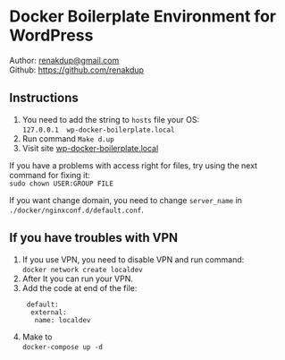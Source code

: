 # Docker Boilerplate Environment for WordPress

Author: renakdup@gmail.com  
Github: https://github.com/renakdup  

## Instructions
1. You need to add the string to `hosts` file your OS:  
`127.0.0.1 	wp-docker-boilerplate.local`
2. Run command `Make d.up`
3. Visit site [wp-docker-boilerplate.local](http://wp-docker-boilerplate.local)

If you have a problems with access right for files, try using the next command for fixing it:  
`sudo chown USER:GROUP FILE`

If you want change domain, you need to change `server_name` in `./docker/nginxconf.d/default.conf`.


##  If you have troubles with VPN
1. If you use VPN, you need to disable VPN and run command:  
`docker network create localdev`
2. After It you can run your VPN.
3. Add the code at end of the file:
   ```networks:
    default:
     external:
      name: localdev
3. Make to  
 `docker-compose up -d`
 
 

